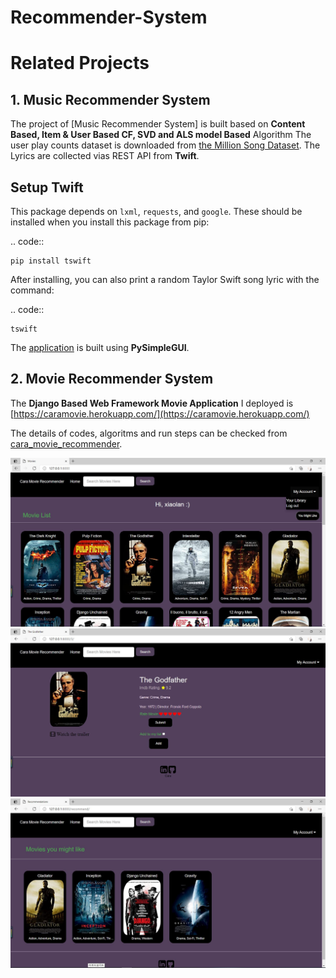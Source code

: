 # Recommender-System

# Related Projects
## 1. Music Recommender System
The project of [Music Recommender System] is built based on **Content Based, Item & User Based CF, SVD and ALS model Based** Algorithm
The user play counts dataset is downloaded from [the Million Song Dataset](http://millionsongdataset.com/challenge/).
The Lyrics are collected vias REST API from **Twift**.

Setup Twift
-----

This package depends on ``lxml``, ``requests``, and ``google``. These should be
installed when you install this package from pip:

.. code::

    pip install tswift

After installing, you can also print a random Taylor Swift song lyric with the
command:

.. code::

    tswift
 
The [application](https://github.com/xiaolancara/Recommender-System/blob/main/MusicRecSys_FinalProject/Gui_interaction.py) is built using **PySimpleGUI**. 

## 2. Movie Recommender System
The **Django Based Web Framework Movie Application** I deployed is [https://caramovie.herokuapp.com/](https://caramovie.herokuapp.com/)

The details of codes, algoritms and run steps can be checked from [cara_movie_recommender](https://github.com/xiaolancara/cara_movie_recommender).

![home](https://github.com/xiaolancara/cara_movie_recommender/blob/main/website%20page/Home%20page.JPG)
![detail](https://github.com/xiaolancara/cara_movie_recommender/blob/main/website%20page/Detail%20page.JPG)
![recommend](https://github.com/xiaolancara/cara_movie_recommender/blob/main/website%20page/Recommend%20page.JPG)
